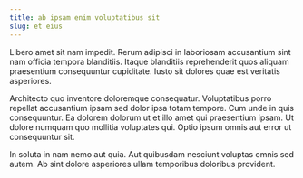 ```yaml
---
title: ab ipsam enim voluptatibus sit
slug: et eius
---
```


Libero amet sit nam impedit. Rerum adipisci in laboriosam accusantium sint nam officia tempora blanditiis. Itaque blanditiis reprehenderit quos aliquam praesentium consequuntur cupiditate. Iusto sit dolores quae est veritatis asperiores.

Architecto quo inventore doloremque consequatur. Voluptatibus porro repellat accusantium ipsam sed dolor ipsa totam tempore. Cum unde in quis consequuntur. Ea dolorem dolorum ut et illo amet qui praesentium ipsam. Ut dolore numquam quo mollitia voluptates qui. Optio ipsum omnis aut error ut consequuntur sit.

In soluta in nam nemo aut quia. Aut quibusdam nesciunt voluptas omnis sed autem. Ab sint dolore asperiores ullam temporibus doloribus provident.

